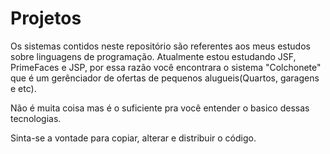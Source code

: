 # Projetos


Os sistemas contidos neste repositório são referentes aos meus estudos sobre linguagens de programação.
Atualmente estou estudando JSF, PrimeFaces e JSP, por essa razão você encontrara o sistema "Colchonete" 
que é um gerênciador de ofertas de pequenos alugueis(Quartos, garagens e etc). 

Não é muita coisa mas é o suficiente pra você entender o basico dessas tecnologias.

Sinta-se a vontade para copiar, alterar e distribuir o código.
